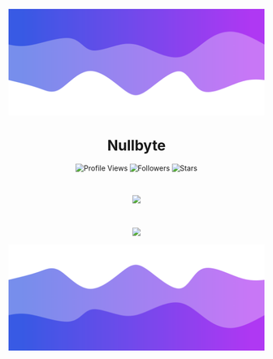 ![Header](./header.png)

<h1 align="center">Nullbyte</h1>
<a href="https://github.com/AyhamDev1"></a>

<p align="center">
  <img height="25" src="https://api.visitorbadge.io/api/VisitorHit?user=AyhamDev1&countColorcountColor&countColor=%23006EFF" alt="Profile Views"/>
  <img height="25" src="https://img.shields.io/github/followers/AyhamDev1?color=4a12ba&style=for-the-badge&logo=github&label=Follow" alt="Followers"/>
  <img height="25" src="https://img.shields.io/github/stars/AyhamDev1?color=f429ff&style=for-the-badge&logo=github&label=Stars" alt="Stars"/>
</p>
<br>
<p align="center">
    <img src="https://skillicons.dev/icons?i=py,go,nodejs,html,cs"/>
</p>

<br>

<p align="center">
  <img src="https://github-readme-stats.vercel.app/api/?username=AyhamDev1&title_color=674fc9&text_color=9f9f9f&show_icons=true&bg_color=00000000&hide_border=true&icon_color=674fc9&hide_title=true&count_private=true" />
</p>

![Footer](./footer.png)
